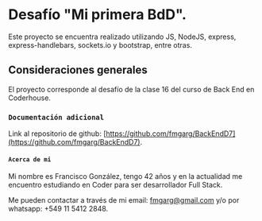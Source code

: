 # Desafío "Mi primera BdD". 

Este proyecto se encuentra realizado utilizando JS, NodeJS, express, express-handlebars, sockets.io y bootstrap, entre otras.

## Consideraciones generales

El proyecto corresponde al desafío de la clase 16 del curso de Back End en Coderhouse.


### `Documentación adicional`

Link al repositorio de github: [https://github.com/fmgarg/BackEndD7](https://github.com/fmgarg/BackEndD7).

#### `Acerca de mi`

Mi nombre es Francisco González, tengo 42 años y en la actualidad me encuentro estudiando en Coder para ser desarrollador Full Stack. 

Me pueden contactar a través de mi email: [fmgarg@gmail.com](mailto:fmgarg@gmail.com) y/o por whatsapp: +549 11 5412 2848.